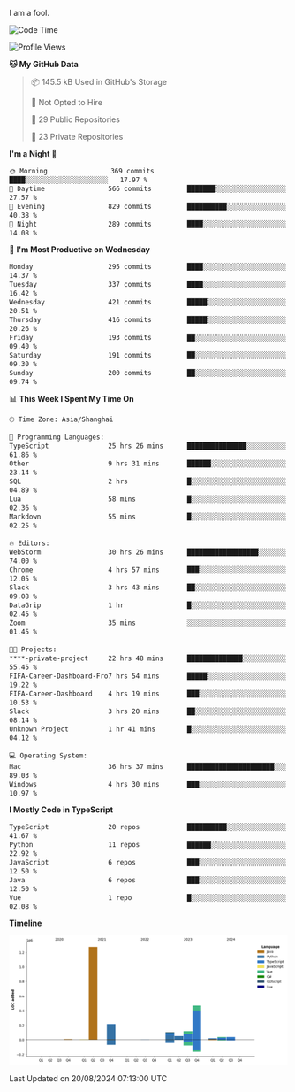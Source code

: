 I am a fool.

<!--START_SECTION:waka-->
![Code Time](http://img.shields.io/badge/Code%20Time-1%2C689%20hrs%2019%20mins-blue)

![Profile Views](http://img.shields.io/badge/Profile%20Views-8-blue)

**🐱 My GitHub Data** 

> 📦 145.5 kB Used in GitHub's Storage 
 > 
> 🚫 Not Opted to Hire
 > 
> 📜 29 Public Repositories 
 > 
> 🔑 23 Private Repositories 
 > 
**I'm a Night 🦉** 

```text
🌞 Morning                369 commits         ████░░░░░░░░░░░░░░░░░░░░░   17.97 % 
🌆 Daytime                566 commits         ███████░░░░░░░░░░░░░░░░░░   27.57 % 
🌃 Evening                829 commits         ██████████░░░░░░░░░░░░░░░   40.38 % 
🌙 Night                  289 commits         ████░░░░░░░░░░░░░░░░░░░░░   14.08 % 
```
📅 **I'm Most Productive on Wednesday** 

```text
Monday                   295 commits         ████░░░░░░░░░░░░░░░░░░░░░   14.37 % 
Tuesday                  337 commits         ████░░░░░░░░░░░░░░░░░░░░░   16.42 % 
Wednesday                421 commits         █████░░░░░░░░░░░░░░░░░░░░   20.51 % 
Thursday                 416 commits         █████░░░░░░░░░░░░░░░░░░░░   20.26 % 
Friday                   193 commits         ██░░░░░░░░░░░░░░░░░░░░░░░   09.40 % 
Saturday                 191 commits         ██░░░░░░░░░░░░░░░░░░░░░░░   09.30 % 
Sunday                   200 commits         ██░░░░░░░░░░░░░░░░░░░░░░░   09.74 % 
```


📊 **This Week I Spent My Time On** 

```text
🕑︎ Time Zone: Asia/Shanghai

💬 Programming Languages: 
TypeScript               25 hrs 26 mins      ███████████████░░░░░░░░░░   61.86 % 
Other                    9 hrs 31 mins       ██████░░░░░░░░░░░░░░░░░░░   23.14 % 
SQL                      2 hrs               █░░░░░░░░░░░░░░░░░░░░░░░░   04.89 % 
Lua                      58 mins             █░░░░░░░░░░░░░░░░░░░░░░░░   02.36 % 
Markdown                 55 mins             █░░░░░░░░░░░░░░░░░░░░░░░░   02.25 % 

🔥 Editors: 
WebStorm                 30 hrs 26 mins      ██████████████████░░░░░░░   74.00 % 
Chrome                   4 hrs 57 mins       ███░░░░░░░░░░░░░░░░░░░░░░   12.05 % 
Slack                    3 hrs 43 mins       ██░░░░░░░░░░░░░░░░░░░░░░░   09.08 % 
DataGrip                 1 hr                █░░░░░░░░░░░░░░░░░░░░░░░░   02.45 % 
Zoom                     35 mins             ░░░░░░░░░░░░░░░░░░░░░░░░░   01.45 % 

🐱‍💻 Projects: 
****-private-project     22 hrs 48 mins      ██████████████░░░░░░░░░░░   55.45 % 
FIFA-Career-Dashboard-Fro7 hrs 54 mins       █████░░░░░░░░░░░░░░░░░░░░   19.22 % 
FIFA-Career-Dashboard    4 hrs 19 mins       ███░░░░░░░░░░░░░░░░░░░░░░   10.53 % 
Slack                    3 hrs 20 mins       ██░░░░░░░░░░░░░░░░░░░░░░░   08.14 % 
Unknown Project          1 hr 41 mins        █░░░░░░░░░░░░░░░░░░░░░░░░   04.12 % 

💻 Operating System: 
Mac                      36 hrs 37 mins      ██████████████████████░░░   89.03 % 
Windows                  4 hrs 30 mins       ███░░░░░░░░░░░░░░░░░░░░░░   10.97 % 
```

**I Mostly Code in TypeScript** 

```text
TypeScript               20 repos            ██████████░░░░░░░░░░░░░░░   41.67 % 
Python                   11 repos            ██████░░░░░░░░░░░░░░░░░░░   22.92 % 
JavaScript               6 repos             ███░░░░░░░░░░░░░░░░░░░░░░   12.50 % 
Java                     6 repos             ███░░░░░░░░░░░░░░░░░░░░░░   12.50 % 
Vue                      1 repo              █░░░░░░░░░░░░░░░░░░░░░░░░   02.08 % 
```



**Timeline**

![Lines of Code chart](https://raw.githubusercontent.com/VeejaLiu/VeejaLiu/master/assets/bar_graph.png)


 Last Updated on 20/08/2024 07:13:00 UTC
<!--END_SECTION:waka-->
